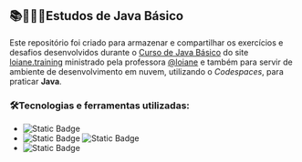 ## 📚🧑🏻‍💻Estudos de Java Básico

Este repositório foi criado para armazenar e compartilhar os exercícios e desafios desenvolvidos durante o [Curso de Java Básico](https://loiane.training/curso/java-basico) do site [loiane.training](https://loiane.training/) ministrado pela professora [@loiane](https://github.com/loiane/) e também para servir de ambiente de desenvolvimento em nuvem, utilizando o *Codespaces*, para praticar **Java**.

### 🛠️Tecnologias e ferramentas utilizadas:

- ![Static Badge](https://custom-icon-badges.demolab.com/badge/Java-white?style=plastic&logo=java-logo-icon)
- ![Static Badge](https://img.shields.io/badge/Git-F05032?style=plastic&logo=git&logoColor=white) ![Static Badge](https://img.shields.io/badge/GitHub-181717?style=plastic&logo=github&logoColor=white)
- ![Static Badge](https://custom-icon-badges.demolab.com/badge/Visual%20Studio%20Code-0098FF?style=plastic&logo=vscode-logo-icon-alt)